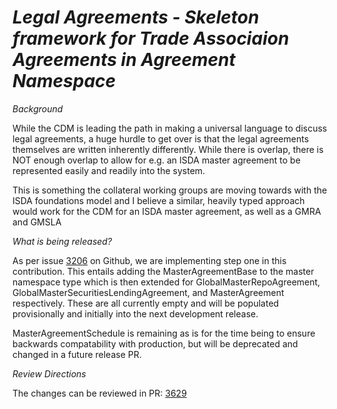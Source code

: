 # _Legal Agreements - Skeleton framework for Trade Associaion Agreements in Agreement Namespace_

_Background_

While the CDM is leading the path in making a universal language to discuss legal agreements, a huge hurdle to get over is that the legal agreements themselves are written inherently differently. While there is overlap, there is NOT enough overlap to allow for e.g. an ISDA master agreement to be represented easily and readily into the system.

This is something the collateral working groups are moving towards with the ISDA foundations model and I believe a similar, heavily typed approach would work for the CDM for an ISDA master agreement, as well as a GMRA and GMSLA

_What is being released?_

As per issue [3206](https://github.com/finos/common-domain-model/issues/3206) on Github, we are implementing step one in this contribution. This entails adding the MasterAgreementBase to the master namespace type which is then extended for GlobalMasterRepoAgreement, GlobalMasterSecuritiesLendingAgreement, and MasterAgreement respectively. These are all currently empty and will be populated provisionally and initially into the next development release.

MasterAgreementSchedule is remaining as is for the time being to ensure backwards compatability with production, but will be deprecated and changed in a future release PR.

_Review Directions_

The changes can be reviewed in PR: [3629](https://github.com/finos/common-domain-model/pull/3629)
